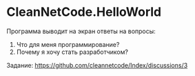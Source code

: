 # CleanNetCode.HelloWorld

Программа выводит на экран ответы на вопросы:
1. Что для меня программирование?
2. Почему я хочу стать разработчиком?

Задание: https://github.com/cleannetcode/Index/discussions/3